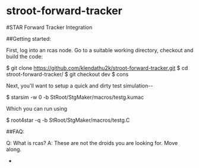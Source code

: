 # stroot-forward-tracker

#STAR Forward Tracker Integration

##Getting started:

First, log into an rcas node.  Go to a suitable working directory, checkout
and build the code:

   $ git clone https://github.com/klendathu2k/stroot-forward-tracker.git
   $ cd stroot-forward-tracker/
   $ git checkout dev
   $ cons

Next, you'll want to setup a quick and dirty test simulation--

   $ starsim -w 0 -b StRoot/StgMaker/macros/testg.kumac

Which you can run using

   $ root4star -q -b StRoot/StgMaker/macros/testg.C


##FAQ:

Q: What is rcas?
A: These are not the droids you are looking for.  Move along. 

- 

